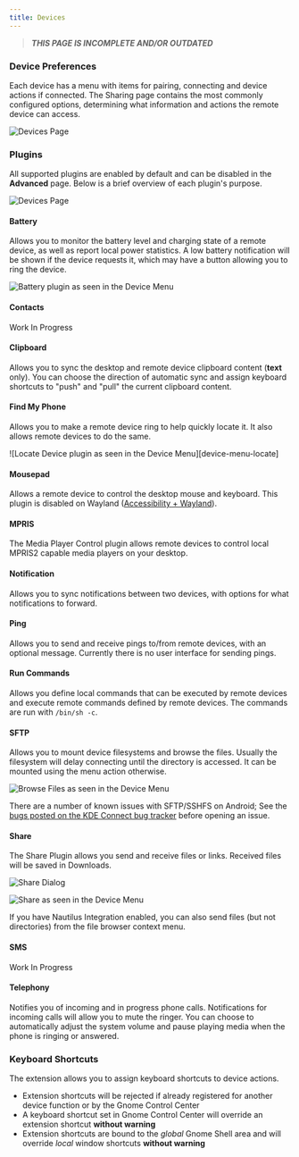 ```yaml
---
title: Devices
---
```

> ***THIS PAGE IS INCOMPLETE AND/OR OUTDATED***

### Device Preferences

Each device has a menu with items for pairing, connecting and device actions if connected. The Sharing page contains the most commonly configured options, determining what information and actions the remote device can access.

![Devices Page][preferences-device-menu]

### Plugins

All supported plugins are enabled by default and can be disabled in the **Advanced** page. Below is a brief overview of each plugin's purpose.

![Devices Page][preferences-device-advanced]

#### Battery

Allows you to monitor the battery level and charging state of a remote device, as well as report local power statistics. A low battery notification will be shown if the device requests it, which may have a button allowing you to ring the device.

![Battery plugin as seen in the Device Menu](https://github.com/andyholmes/gnome-shell-extension-gsconnect/blob/master/extra/device-menu-battery.png)

#### Contacts

Work In Progress

#### Clipboard

Allows you to sync the desktop and remote device clipboard content (**text** only). You can choose the direction of automatic sync and assign keyboard shortcuts to "push" and "pull" the current clipboard content.

#### Find My Phone

Allows you to make a remote device ring to help quickly locate it. It also allows remote devices to do the same.

![Locate Device plugin as seen in the Device Menu][device-menu-locate]

#### Mousepad

Allows a remote device to control the desktop mouse and keyboard. This plugin is disabled on Wayland ([Accessibility + Wayland](https://wiki.gnome.org/Accessibility/Wayland)).

#### MPRIS

The Media Player Control plugin allows remote devices to control local MPRIS2 capable media players on your desktop.

#### Notification

Allows you to sync notifications between two devices, with options for what notifications to forward.

#### Ping

Allows you to send and receive pings to/from remote devices, with an optional message. Currently there is no user interface for sending pings.

#### Run Commands

Allows you define local commands that can be executed by remote devices and execute remote commands defined by remote devices. The commands are run with `/bin/sh -c`.

#### SFTP

Allows you to mount device filesystems and browse the files. Usually the filesystem will delay connecting until the directory is accessed. It can be mounted using the menu action otherwise.

![Browse Files as seen in the Device Menu](https://github.com/andyholmes/gnome-shell-extension-gsconnect/blob/master/extra/device-menu-browse.png)

There are a number of known issues with SFTP/SSHFS on Android; See the [bugs posted on the KDE Connect bug tracker](https://bugs.kde.org/buglist.cgi?quicksearch=kdeconnect%20sftp) before opening an issue.

#### Share

The Share Plugin allows you send and receive files or links. Received files will be saved in Downloads.

![Share Dialog](https://github.com/andyholmes/gnome-shell-extension-gsconnect/blob/master/extra/share-window.png)

![Share as seen in the Device Menu](https://github.com/andyholmes/gnome-shell-extension-gsconnect/blob/master/extra/device-menu-share.png)

If you have Nautilus Integration enabled, you can also send files (but not directories) from the file browser context menu.

#### SMS

Work In Progress

#### Telephony

Notifies you of incoming and in progress phone calls. Notifications for incoming calls will allow you to mute the ringer. You can choose to automatically adjust the system volume and pause playing media when the phone is ringing or answered.

### Keyboard Shortcuts
The extension allows you to assign keyboard shortcuts to device actions.

* Extension shortcuts will be rejected if already registered for another device function or by the Gnome Control Center
* A keyboard shortcut set in Gnome Control Center will override an extension shortcut **without warning**
* Extension shortcuts are bound to the *global* Gnome Shell area and will override *local* window shortcuts **without warning**

[preferences-device-advanced]: https://github.com/andyholmes/gnome-shell-extension-gsconnect/blob/master/extra/gsconnect/preferences-device-advanced.png
[preferences-device-menu]: https://github.com/andyholmes/gnome-shell-extension-gsconnect/blob/master/extra/gsconnect/preferences-device-menu.png
[preferences-device-sharing]: https://github.com/andyholmes/gnome-shell-extension-gsconnect/blob/master/extra/gsconnect/preferences-device-sharing.png

